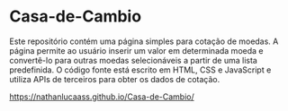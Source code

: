 # Casa-de-Cambio

Este repositório contém uma página simples para cotação de moedas. A página permite ao usuário inserir um valor em determinada moeda e convertê-lo para outras moedas selecionáveis a partir de uma lista predefinida. O código fonte está escrito em HTML, CSS e JavaScript e utiliza APIs de terceiros para obter os dados de cotação.

 https://nathanlucaass.github.io/Casa-de-Cambio/
